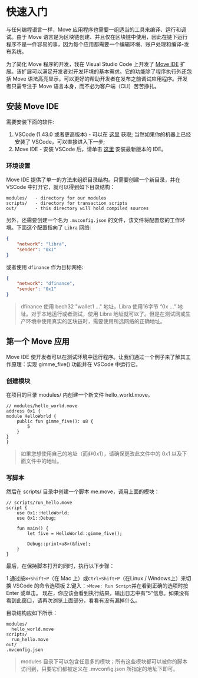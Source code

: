 # 快速入门

与任何编程语言一样，Move 应用程序也需要一组适当的工具来编译、运行和调试。由于 Move 语言是为区块链创建、并且仅在区块链中使用，因此在链下运行程序不是一件容易的事，因为每个应用都需要一个编辑环境、账户处理和编译-发布系统。

为了简化 Move 程序的开发，我在 Visual Studio Code 上开发了 [Move IDE](https://github.com/damirka/vscode-move-ide) 扩展。该扩展可以满足开发者对开发环境的基本需求。它的功能除了程序执行外还包括 Move 语法高亮显示，可以更好的帮助开发者在发布之前调试应用程序。开发者只需专注于 Move 语言本身，而不必为客户端（CLI）苦苦挣扎。

## 安装 Move IDE

需要安装下面的软件:

1. VSCode (1.43.0 或者更高版本) - 可以在 [这里](https://code.visualstudio.com/download) 获取; 当然如果你的机器上已经安装了 VSCode，可以直接进入下一步;
2. Move IDE - 安装 VSCode 后，请单击 [这里](https://marketplace.visualstudio.com/items?itemName=damirka.move-ide) 安装最新版本的 IDE。

### 环境设置

Move IDE 提供了单一的方法来组织目录结构。只需要创建一个新目录，并在 VSCode 中打开它，就可以得到如下目录结构：
```
modules/   - directory for our modules
scripts/   - directory for transaction scripts
out/       - this directory will hold compiled sources
```

另外，还需要创建一个名为 `.mvconfig.json` 的文件，该文件将配置您的工作环境。下面这个配置指向了 `Libra` 网络:

```json
{
    "network": "libra",
    "sender": "0x1"
}
```

或者使用 `dfinance` 作为目标网络:

```json
{
    "network": "dfinance",
    "sender": "0x1"
}
```

> dfinance 使用 bech32 "wallet1 ..." 地址，Libra 使用16字节 “0x ...” 地址。对于本地运行或者测试，使用 Libra 地址就可以了。但是在测试网或生产环境中使用真实的区块链时，需要使用所选网络的正确地址。

## 第一个 Move 应用

Move IDE 使开发者可以在测试环境中运行程序。让我们通过一个例子来了解其工作原理：实现 gimme_five() 功能并在 VSCode 中运行它。

### 创建模块

在项目的目录 modules/ 内创建一个新文件 hello_world.move。

```Move
// modules/hello_world.move
address 0x1 {
module HelloWorld {
    public fun gimme_five(): u8 {
        5
    }
}
}
```

> 如果您想使用自己的地址（而非0x1），请确保更改此文件中的 0x1 以及下面文件中的地址。

### 写脚本

然后在 scripts/ 目录中创建一个脚本 me.move，调用上面的模块：

```Move
// scripts/run_hello.move
script {
    use 0x1::HelloWorld;
    use 0x1::Debug;

    fun main() {
        let five = HelloWorld::gimme_five();

        Debug::print<u8>(&five);
    }
}
```

最后，在保持脚本打开的同时，执行以下步骤：

1.通过按`⌘+Shift+P`（在 Mac 上）或`Ctrl+Shift+P`（在Linux / Windows上）来切换 VSCode 的命令选项板
2.键入：`>Move: Run Script`并在看到正确的选项时按 Enter 或单击。
现在，你应该会看到执行结果，输出日志中有“5”信息。如果没有看到此窗口，请再次浏览上面部分，看看有没有漏掉什么。

目录结构应如下所示：
```
modules/
  hello_world.move
scripts/
  run_hello.move
out/
.mvconfig.json
```

> modules 目录下可以包含任意多的模块；所有这些模块都可以被你的脚本访问到，只要它们都被定义在 .mvconfig.json 所指定的地址下即可。
